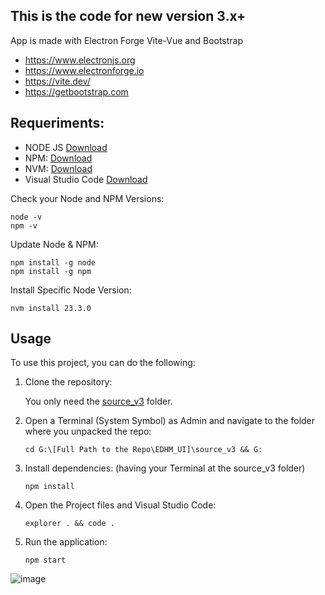 ## This is the code for new version 3.x+

App is made with Electron Forge Vite-Vue and Bootstrap

* https://www.electronjs.org
* https://www.electronforge.io
* https://vite.dev/
* https://getbootstrap.com

## Requeriments:
- NODE JS   [Download](https://nodejs.org/en/download/prebuilt-installer)
- NPM:      [Download](https://docs.npmjs.com/cli/v11/commands/npm)
- NVM:      [Download](https://github.com/coreybutler/nvm-windows/releases/latest)
- Visual Studio Code [Download](https://code.visualstudio.com/)

Check your Node and NPM Versions:
```
node -v
npm -v
```

Update Node & NPM:
```
npm install -g node
npm install -g npm
```

Install Specific Node Version:
```
nvm install 23.3.0
```

## Usage

To use this project, you can do the following:

1. Clone the repository:
   
    You only need the [source_v3](https://github.com/BlueMystical/EDHM_UI/tree/main/source_v3) folder.

2. Open a Terminal (System Symbol) as Admin and navigate to the folder where you unpacked the repo:
   ```
   cd G:\[Full Path to the Repo\EDHM_UI]\source_v3 && G:
   ```
3. Install dependencies: (having your Terminal at the source_v3 folder)
   ```
   npm install
   ```
4. Open the Project files and Visual Studio Code:
   ```
   explorer . && code .
   ```  
5. Run the application:
   ```
   npm start
   ```
![image](https://github.com/user-attachments/assets/c6e5950f-9039-45f3-b9f5-09ffa508fde2)

